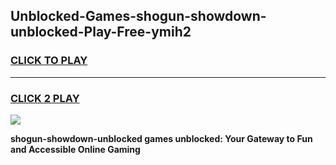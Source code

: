 
## Unblocked-Games-shogun-showdown-unblocked-Play-Free-ymih2
<h3>
<a href="https://premium76.site?title=shogun-showdown-unblocked&ref=23A">CLICK TO PLAY</a></h3>
<hr>

<h3>
<a href="https://premium76.site?title=shogun-showdown-unblocked&ref=23A">CLICK 2 PLAY</a>
  
</h3>

<a href="https://premium76.site?title=shogun-showdown-unblocked&ref=23A"><img src="https://clearcache.store/games.png"></a>


**shogun-showdown-unblocked games unblocked: Your Gateway to Fun and Accessible Online Gaming**
